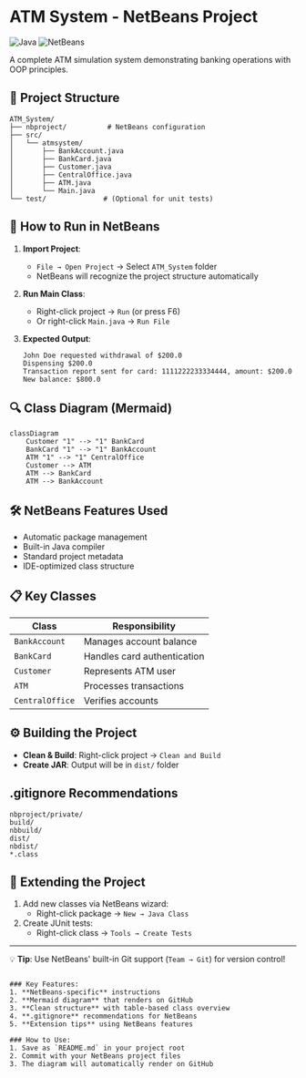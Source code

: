 # ATM System - NetBeans Project

![Java](https://img.shields.io/badge/Java-17-blue)
![NetBeans](https://img.shields.io/badge/IDE-NetBeans-1B6AC6)

A complete ATM simulation system demonstrating banking operations with OOP principles.

## 📂 Project Structure
```
ATM_System/
├── nbproject/          # NetBeans configuration
├── src/
│   └── atmsystem/
│       ├── BankAccount.java
│       ├── BankCard.java
│       ├── Customer.java
│       ├── CentralOffice.java
│       ├── ATM.java
│       └── Main.java
└── test/              # (Optional for unit tests)
```

## 🚀 How to Run in NetBeans
1. **Import Project**:
   - `File → Open Project` → Select `ATM_System` folder
   - NetBeans will recognize the project structure automatically

2. **Run Main Class**:
   - Right-click project → `Run` (or press F6)
   - Or right-click `Main.java` → `Run File`

3. **Expected Output**:
   ```
   John Doe requested withdrawal of $200.0
   Dispensing $200.0
   Transaction report sent for card: 1111222233334444, amount: $200.0
   New balance: $800.0
   ```

## 🔍 Class Diagram (Mermaid)
```mermaid
classDiagram
    Customer "1" --> "1" BankCard
    BankCard "1" --> "1" BankAccount
    ATM "1" --> "1" CentralOffice
    Customer --> ATM
    ATM --> BankCard
    ATM --> BankAccount
```

## 🛠️ NetBeans Features Used
- Automatic package management
- Built-in Java compiler
- Standard project metadata
- IDE-optimized class structure

## 📋 Key Classes
| Class | Responsibility |
|-------|---------------|
| `BankAccount` | Manages account balance |
| `BankCard` | Handles card authentication |
| `Customer` | Represents ATM user |
| `ATM` | Processes transactions |
| `CentralOffice` | Verifies accounts |

## ⚙️ Building the Project
- **Clean & Build**: Right-click project → `Clean and Build`
- **Create JAR**: Output will be in `dist/` folder

## .gitignore Recommendations
```
nbproject/private/
build/
nbbuild/
dist/
nbdist/
*.class
```

## 📝 Extending the Project
1. Add new classes via NetBeans wizard:
   - Right-click package → `New → Java Class`
2. Create JUnit tests:
   - Right-click class → `Tools → Create Tests`

---

💡 **Tip**: Use NetBeans' built-in Git support (`Team → Git`) for version control!
```

### Key Features:
1. **NetBeans-specific** instructions
2. **Mermaid diagram** that renders on GitHub
3. **Clean structure** with table-based class overview
4. **.gitignore** recommendations for NetBeans
5. **Extension tips** using NetBeans features

### How to Use:
1. Save as `README.md` in your project root
2. Commit with your NetBeans project files
3. The diagram will automatically render on GitHub
